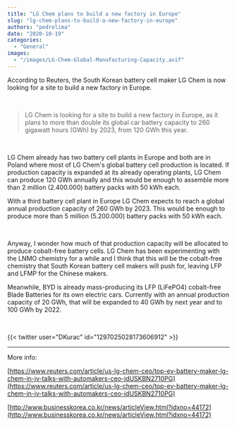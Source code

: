 ```yaml
---
title: "LG Chem plans to build a new factory in Europe"
slug: "lg-chem-plans-to-build-a-new-factory-in-europe"
authors: "pedrolima"
date: "2020-10-19"
categories:
  - "General"
images:
  - "/images/LG-Chem-Global-Manufacturing-Capacity.avif"
---
```


According to Reuters, the South Korean battery cell maker LG Chem is now looking for a site to build a new factory in Europe.

 

> LG Chem is looking for a site to build a new factory in Europe, as it plans to more than double its global car battery capacity to 260 gigawatt hours (GWh) by 2023, from 120 GWh this year.

 

LG Chem already has two battery cell plants in Europe and both are in Poland where most of LG Chem's global battery cell production is located. If production capacity is expanded at its already operating plants, LG Chem can produce 120 GWh annually and this would be enough to assemble more than 2 million (2.400.000) battery packs with 50 kWh each.

With a third battery cell plant in Europe LG Chem expects to reach a global annual production capacity of 260 GWh by 2023. This would be enough to produce more than 5 million (5.200.000) battery packs with 50 kWh each.

 

Anyway, I wonder how much of that production capacity will be allocated to produce cobalt-free battery cells. LG Chem has been experimenting with the LNMO chemistry for a while and I think that this will be the cobalt-free chemistry that South Korean battery cell makers will push for, leaving LFP and LFMP for the Chinese makers.

Meanwhile, BYD is already mass-producing its LFP (LiFePO4) cobalt-free Blade Batteries for its own electric cars. Currently with an annual production capacity of 20 GWh, that will be expanded to 40 GWh by next year and to 100 GWh by 2022.

 

{{< twitter user="DKurac" id="1297025028173606912" >}}

---

More info:

[https://www.reuters.com/article/us-lg-chem-ceo/top-ev-battery-maker-lg-chem-in-jv-talks-with-automakers-ceo-idUSKBN2710PG](https://www.reuters.com/article/us-lg-chem-ceo/top-ev-battery-maker-lg-chem-in-jv-talks-with-automakers-ceo-idUSKBN2710PG)

[http://www.businesskorea.co.kr/news/articleView.html?idxno=44172](http://www.businesskorea.co.kr/news/articleView.html?idxno=44172)
